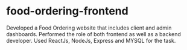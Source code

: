 # food-ordering-frontend
 Developed a Food Ordering website that includes client and admin dashboards. Performed the role of both frontend as well as a backend developer. Used ReactJs, NodeJs, Express and MYSQL for the task.
